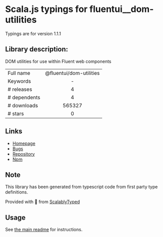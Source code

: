 
# Scala.js typings for fluentui__dom-utilities

Typings are for version 1.1.1

## Library description:
DOM utilities for use within Fluent web components

|                    |                 |
| ------------------ | :-------------: |
| Full name          | @fluentui/dom-utilities |
| Keywords           | - |
| # releases         | 4 |
| # dependents       | 4 |
| # downloads        | 565327 |
| # stars            | 0 |

## Links
- [Homepage](https://github.com/microsoft/fluentui#readme)
- [Bugs](https://github.com/microsoft/fluentui/issues)
- [Repository](https://github.com/microsoft/fluentui)
- [Npm](https://www.npmjs.com/package/%40fluentui%2Fdom-utilities)
    


## Note
This library has been generated from typescript code from first party type definitions.

Provided with :purple_heart: from [ScalablyTyped](https://github.com/oyvindberg/ScalablyTyped)

## Usage
See [the main readme](../../readme.md) for instructions.


